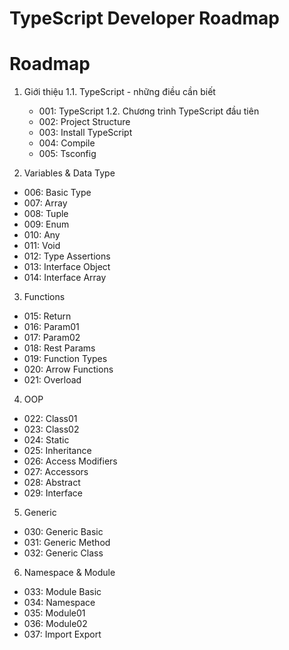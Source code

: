 # TypeScript Developer Roadmap

# Roadmap

1. Giới thiệu
  1.1. TypeScript - những điều cần biết
    - 001: TypeScript
  1.2. Chương trình TypeScript đầu tiên
    - 002: Project Structure
    - 003: Install TypeScript
    - 004: Compile
    - 005: Tsconfig

2. Variables & Data Type
  - 006: Basic Type
  - 007: Array
  - 008: Tuple
  - 009: Enum
  - 010: Any
  - 011: Void
  - 012: Type Assertions
  - 013: Interface Object
  - 014: Interface Array

3. Functions
  - 015: Return
  - 016: Param01
  - 017: Param02
  - 018: Rest Params
  - 019: Function Types
  - 020: Arrow Functions
  - 021: Overload

4. OOP
  - 022: Class01
  - 023: Class02
  - 024: Static
  - 025: Inheritance
  - 026: Access Modifiers
  - 027: Accessors
  - 028: Abstract
  - 029: Interface

5. Generic
  - 030: Generic Basic
  - 031: Generic Method
  - 032: Generic Class

6. Namespace & Module
  - 033: Module Basic
  - 034: Namespace
  - 035: Module01
  - 036: Module02
  - 037: Import Export
